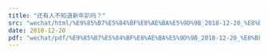 ```yaml
---
title: "还有人不知道新年趴吗？"
src: "wechat/html/%E9%85%B7%E5%84%BF%E8%AE%BA%E5%9D%9B_2018-12-20_%E8%BF%98%E6%9C%89%E4%BA%BA%E4%B8%8D%E7%9F%A5%E9%81%93%E6%96%B0%E5%B9%B4%E8%B6%B4%E5%90%97%EF%BC%9F.html"
date: 2018-12-20
pdf: "wechat/pdf/%E9%85%B7%E5%84%BF%E8%AE%BA%E5%9D%9B_2018-12-20_%E8%BF%98%E6%9C%89%E4%BA%BA%E4%B8%8D%E7%9F%A5%E9%81%93%E6%96%B0%E5%B9%B4%E8%B6%B4%E5%90%97%EF%BC%9F.pdf"
---
```

